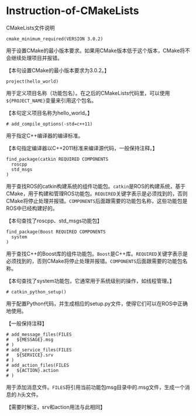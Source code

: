 # Instruction-of-CMakeLists
CMakeLists文件说明

```
cmake_minimum_required(VERSION 3.0.2)
```

用于设置CMake的最小版本要求。如果用CMake版本低于这个版本，CMake将不会继续处理项目并报错。

【本句设置CMake的最小版本要求为3.0.2。】

```
project(hello_world)
```

用于定义项目名称（功能包名）。在之后的CMakeLists代码里，可以使用`${PROJECT_NAME}`变量来引用这个包名。

【本句定义项目名称为hello_world。】

```
# add_compile_options(-std=c++11)
```

用于指定C++编译器的编译标准。

【本句指定编译器以C++2011标准来编译源代码，一般保持注释。】

```
find_package(catkin REQUIRED COMPONENTS
  roscpp
  std_msgs
)
```

用于查找ROS的catkin构建系统的组件功能包。`catkin`是ROS的构建系统，基于CMake，用于构建和管理ROS功能包。`REQUIRED`关键字表示是必须找到的，否则CMake将停止处理并报错。`COMPONENTS`后面跟需要的功能包名称，这些功能包是ROS中已经构建好的。

【本句查找了roscpp、std_msgs功能包】

```
find_package(Boost REQUIRED COMPONENTS 
  system
)
```

用于查找C++的Boost库的组件功能包。`Boost`是C++库。`REQUIRED`关键字表示是必须找到的，否则CMake将停止处理并报错。`COMPONENTS`后面跟需要的功能包名称。

【本句查找了system功能包，它通常用于系统级别的操作，如线程管理。】

```
# catkin_python_setup()
```

用于配置Python代码，并生成相应的setup.py文件，使得它们可以在ROS中正确地使用。

【一般保持注释】

```
# add_message_files(FILES
#   ${MESSAGE}.msg
# )
# add_service_files(FILES
#   ${SERVICE}.srv
# )
# add_action_files(FILES
#   ${ACTION}.action
# )
```

用于添加消息文件。`FILES`将引用当前功能包msg目录中的.msg文件，生成一个消息的.h头文件。

【需要时解注，srv和action用法与此相同】

